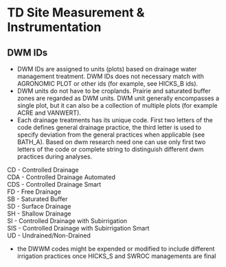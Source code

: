 # TD Site Measurement & Instrumentation
## DWM IDs
- DWM IDs are assigned to units (plots) based on drainage water management treatment. DWM IDs does not necessary match with AGRONOMIC PLOT or other ids (for example, see HICKS_B ids). 
- DWM units do not have to be croplands. Prairie and saturated buffer zones are regarded as DWM units. DWM unit generally encompasses a single plot, but it can also be a collection of multiple plots (for example ACRE and VANWERT). 
- Each drainage treatments has its unique code. First two letters of the code defines general drainage practice, the third letter is used to specify deviation from the general practices when applicable (see BATH_A). Based on dwm research need one can use only first two letters of the code or complete string to distinguish different dwm practices during analyses. 

CD  - Controlled Drainage  
CDA - Controlled Drainage Automated  
CDS - Controlled Drainage Smart  
FD  - Free Drainage  
SB  - Saturated Buffer  
SD  - Surface Drainage  
SH  - Shallow Drainage  
SI  - Controlled Drainage with Subirrigation  
SIS - Controlled Drainage with Subirrigation Smart  
UD  - Undrained/Non-Drained  

- the DWWM codes might be expended or modified to include different irrigation practices once HICKS_S and SWROC managements are final 
